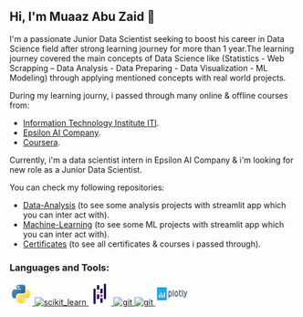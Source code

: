 ## Hi, I'm Muaaz Abu Zaid 👋

I'm a passionate Junior Data Scientist seeking to boost his career in Data Science field after strong learning journey
for more than 1 year.The learning journey covered the main concepts of Data Science like (Statistics - Web Scrapping 
– Data Analysis - Data Preparing - Data Visualization - ML Modeling) through applying mentioned concepts with 
real world projects.

During my learning journy, i passed through many online & offline courses from:
 * [Information Technology Institute ITI](https://www.iti.gov.eg/).
 * [Epsilon AI Company](https://www.epsiloneg.com/).
 * [Coursera](https://www.coursera.org/).

Currently, i'm a data scientist intern in Epsilon AI Company & i'm looking for new role as a Junior Data Scientist.

You can check my following repositories:

 * [Data-Analysis](https://github.com/MuaazAbuZaid/Data-Analysis.git) (to see some analysis projects with streamlit app which you can inter act with).
 * [Machine-Learning](https://github.com/MuaazAbuZaid/Machine-Learning.git) (to see some ML projects with streamlit app which you can inter act with).
 * [Certificates](https://github.com/MuaazAbuZaid/Certificates.git) (to see all certificates & courses i passed through).
 
 <h3 align="left">Languages and Tools:</h3>
 <a href="https://www.python.org" target="_blank" rel="noreferrer"> <img src="https://raw.githubusercontent.com/devicons/devicon/master/icons/python/python-original.svg" alt="python" width="40" height="40"/> </a> <a href="https://scikit-learn.org/" target="_blank" rel="noreferrer"> <img src="https://upload.wikimedia.org/wikipedia/commons/0/05/Scikit_learn_logo_small.svg" alt="scikit_learn" width="40" height="40"/> </a> <a href="https://pandas.pydata.org/" target="_blank" rel="noreferrer"> <img src="https://raw.githubusercontent.com/devicons/devicon/2ae2a900d2f041da66e950e4d48052658d850630/icons/pandas/pandas-original.svg" alt="pandas" width="40" height="40"/> </a> <a href="https://git-scm.com/" target="_blank" rel="noreferrer"> <img src="https://www.vectorlogo.zone/logos/git-scm/git-scm-icon.svg" alt="git" width="40" height="40"/> </a> <a href="https://www.mysql.com/" target="_blank" rel="noreferrer"> <img src="https://www.vectorlogo.zone/logos/mysql/mysql-official.svg" alt="git" width="40" height="40"/> </a> <a href="https://plotly.com/" target="_blank" rel="noreferrer"> <img src="-gUwj2__plotly.svg" alt="git" width="60" height="40"/> </a> 
